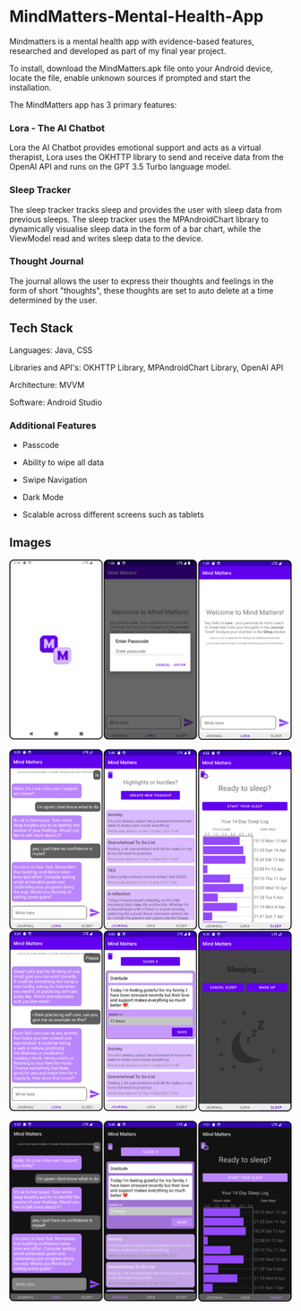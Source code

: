 # MindMatters-Mental-Health-App
Mindmatters is a mental health app with evidence-based features, researched and developed as part of my final year project.

To install, download the MindMatters.apk file onto your Android device, locate the file, enable unknown sources if prompted and start the installation.

The MindMatters app has 3 primary features:

### Lora - The AI Chatbot

Lora the AI Chatbot provides emotional support and acts as a virtual therapist, Lora uses the OKHTTP library to send and receive data from the OpenAI API and runs on the GPT 3.5 Turbo language model. 

### Sleep Tracker

The sleep tracker tracks sleep and provides the user with sleep data from previous sleeps. The sleep tracker uses the MPAndroidChart library to dynamically visualise sleep data in the form of a bar chart, while the ViewModel read and writes sleep data to the device.

### Thought Journal

The journal allows the user to express their thoughts and feelings in the form of short "thoughts", these thoughts are set to auto delete at a time determined by the user. 

## Tech Stack

Languages: Java, CSS

Libraries and API's: OKHTTP Library, MPAndroidChart Library, OpenAI API

Architecture: MVVM

Software: Android Studio

### Additional Features

- Passcode 

- Ability to wipe all data

- Swipe Navigation

- Dark Mode

- Scalable across different screens such as tablets

## Images


![MindMatters App Screenshot](Images/Further_Features.png)

![MindMatters App Screenshot](Images/Feature_Images.png)

![MindMatters App Screenshot](Images/Dark_Mode.png)

